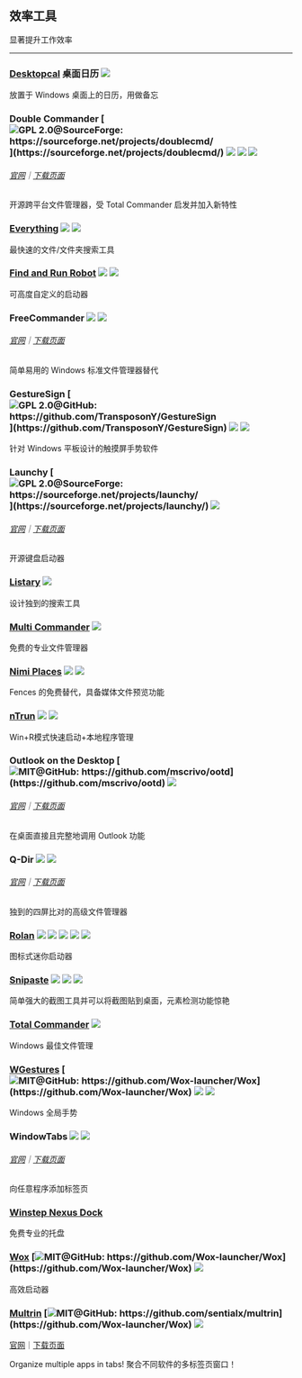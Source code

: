 ## 效率工具

显著提升工作效率

---

### [Desktopcal](http://www.desktopcal.com/) 桌面日历 ![](../assets/earth-globe.png)

放置于 Windows 桌面上的日历，用做备忘

### Double Commander [![](../assets/open-source-icon.png "GPL 2.0@SourceForge: https://sourceforge.net/projects/doublecmd/")](https://sourceforge.net/projects/doublecmd/) ![](../assets/earth-globe.png) ![](../assets/usb.png) ![](../assets/multi_platform.png)

###### [官网](https://doublecmd.sourceforge.io/)｜[下载页面](https://sourceforge.net/p/doublecmd/wiki/Download/)

开源跨平台文件管理器，受 Total Commander 启发并加入新特性

### [Everything](http://www.voidtools.com/) ![](../assets/earth-globe.png) ![](../assets/usb.png)

最快速的文件/文件夹搜索工具

### [Find and Run Robot](https://www.donationcoder.com/Software/Mouser/findrun/) ![](../assets/united-states.png) ![](../assets/usb.png)

可高度自定义的启动器

### FreeCommander ![](../assets/earth-globe.png) ![](../assets/usb.png)

###### [官网](http://freecommander.com/en/summary/)｜[下载页面](http://freecommander.com/en/downloads/)

简单易用的 Windows 标准文件管理器替代

### GestureSign [![](../assets/open-source-icon.png "GPL 2.0@GitHub: https://github.com/TransposonY/GestureSign")](https://github.com/TransposonY/GestureSign) ![](../assets/china.png)  ![](../assets/united-states.png)

针对 Windows 平板设计的触摸屏手势软件

### Launchy [![](../assets/open-source-icon.png "GPL 2.0@SourceForge: https://sourceforge.net/projects/launchy/")](https://sourceforge.net/projects/launchy/) ![](../assets/earth-globe.png)

###### [官网](http://www.launchy.net/)｜[下载页面](http://www.launchy.net/download.php)

开源键盘启动器

### [Listary](http://www.listary.com/) ![](../assets/earth-globe.png)

设计独到的搜索工具

### [Multi Commander](http://multicommander.com/) ![](../assets/earth-globe.png)

免费的专业文件管理器

### [Nimi Places](http://mynimi.net/Projects/Nimi-Places/) ![](../assets/united-states.png) ![](../assets/usb.png)

Fences 的免费替代，具备媒体文件预览功能

### [nTrun](http://www.ntrun.com/) ![](../assets/china.png) ![](../assets/usb.png)

Win+R模式快速启动+本地程序管理

### Outlook on the Desktop [![](../assets/open-source-icon.png "MIT@GitHub: https://github.com/mscrivo/ootd")](https://github.com/mscrivo/ootd) ![](../assets/united-states.png)

###### [官网](https://outlookonthedesktop.com/)｜[下载页面](https://outlookonthedesktop.com/download)

在桌面直接且完整地调用 Outlook 功能

### Q-Dir ![](../assets/earth-globe.png) ![](../assets/usb.png)

###### [官网](http://www.softwareok.com/?seite=Freeware/Q-Dir)｜[下载页面](http://www.softwareok.com/?Download=Q-Dir)

独到的四屏比对的高级文件管理器

### [Rolan](http://www.irolan.com/) ![](../assets/china.png)  ![](../assets/united-states.png)  ![](../assets/hong-kong.png)  ![](../assets/japan.png) ![](../assets/usb.png)

图标式迷你启动器

### [Snipaste](https://snipaste.com/) ![](../assets/earth-globe.png) ![](../assets/usb.png) ![](../assets/windows-store.png)

简单强大的截图工具并可以将截图贴到桌面，元素检测功能惊艳

### [Total Commander](https://www.ghisler.com/) ![](../assets/earth-globe.png)

Windows 最佳文件管理

### [WGestures](http://www.yingdev.com/projects/wgestures) [![](../assets/open-source-icon.png "MIT@GitHub: https://github.com/Wox-launcher/Wox")](https://github.com/Wox-launcher/Wox) ![](../assets/china.png) ![](../assets/united-states.png)

Windows 全局手势

### WindowTabs ![](../assets/earth-globe.png) ![](../assets/usb.png)

###### [官网](http://windowtabs.com/)｜[下载页面](http://windowtabs.com/download/)

向任意程序添加标签页

### [Winstep Nexus Dock](http://www.winstep.net/nexus.asp)

免费专业的托盘

### [Wox](<http://www.wox.one/>) [![](../assets/open-source-icon.png "MIT@GitHub: https://github.com/Wox-launcher/Wox")](https://github.com/Wox-launcher/Wox) ![](../assets/earth-globe.png)

高效启动器

### [Multrin](https://github.com/sentialx/multrin) [![](../assets/open-source-icon.png "MIT@GitHub: https://github.com/sentialx/multrin")](https://github.com/Wox-launcher/Wox) ![](../assets/earth-globe.png)

[官网](https://github.com/sentialx/multrin)｜[下载页面](<https://github.com/sentialx/multrin/releases>)

Organize multiple apps in tabs! 聚合不同软件的多标签页窗口！

